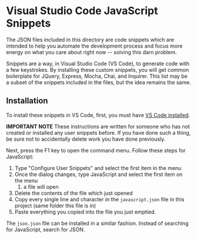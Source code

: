 # Visual Studio Code JavaScript Snippets #

The JSON files included in this directory are code snippets which are intended to help you automate the development process and focus more energy on what you care about right now -- solving this darn problem.

Snippets are a way, in Visual Studio Code (VS Code), to generate code with a few keystrokes. By installing these custom snippets, you will get common boilerplate for JQuery, Express, Mocha, Chai, and Inquirer. This list may be a subset of the snippets included in the files, but the idea remains the same.

## Installation ##

To install these snippets in VS Code, first, you must have [VS Code installed](https://code.visualstudio.com/).

**IMPORTANT NOTE** These instructions are written for someone who has not created or installed any user snippets before. If you have done such a thing, be sure not to accidentally delete work you have done previously.

Next, press the F1 key to open the command menu. Follow these steps for JavaScript:

1. Type "Configure User Snippets" and select the first item in the menu
2. Once the dialog changes, type JavaScript and select the first item on the menu
   1. a file will open
3. Delete the contents of the file which just opened
4. Copy every single line and character in the `javascript.json` file in this project (same folder this file is in)
5. Paste everything you copied into the file you just emptied.

The `json.json` file can be installed in a similar fashion. Instead of searching for JavaScript, search for JSON.